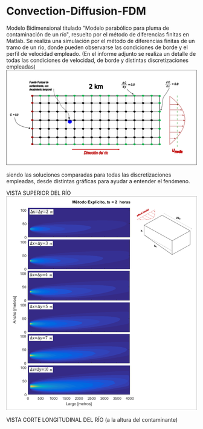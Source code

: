 # Convection-Diffusion-FDM
Modelo Bidimensional titulado "Modelo parabólico para pluma de contaminación de un río", resuelto por el método de diferencias finitas en Matlab. 
Se realiza una simulación por el método de diferencias finitas de un tramo de un río, donde pueden observarse las condiciones de borde y el perfil de velocidad empleado. (En el informe adjunto se realiza un detalle de todas las condiciones de velocidad, de borde y distintas discretizaciones empleadas)
![Screenshot](03.png)

siendo las soluciones comparadas para todas las discretizaciones empleadas, desde distintas gráficas para ayudar a entender el fenómeno.

VISTA SUPERIOR DEL RÍO
![Screenshot](09.png)

VISTA CORTE LONGITUDINAL DEL RÍO (a la altura del contaminante)

